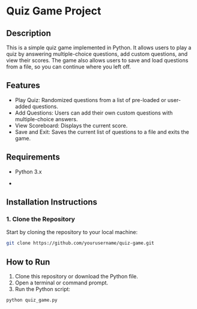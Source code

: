 # Quiz Game Project

## Description
This is a simple quiz game implemented in Python. It allows users to play a quiz by answering multiple-choice questions, add custom questions, and view their scores. The game also allows users to save and load questions from a file, so you can continue where you left off.

## Features
- Play Quiz: Randomized questions from a list of pre-loaded or user-added questions.
- Add Questions: Users can add their own custom questions with multiple-choice answers.
- View Scoreboard: Displays the current score.
- Save and Exit: Saves the current list of questions to a file and exits the game.

## Requirements
- Python 3.x

- 
## Installation Instructions

### 1. Clone the Repository
Start by cloning the repository to your local machine:

```bash
git clone https://github.com/yourusername/quiz-game.git
```
## How to Run
1. Clone this repository or download the Python file.
2. Open a terminal or command prompt.
3. Run the Python script:

```bash
python quiz_game.py
